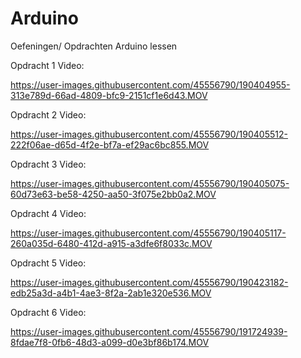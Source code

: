 # Arduino
Oefeningen/ Opdrachten Arduino lessen

Opdracht 1 Video: 

https://user-images.githubusercontent.com/45556790/190404955-313e789d-66ad-4809-bfc9-2151cf1e6d43.MOV

Opdracht 2 Video: 

https://user-images.githubusercontent.com/45556790/190405512-222f06ae-d65d-4f2e-bf7a-ef29ac6bc855.MOV

Opdracht 3 Video: 

https://user-images.githubusercontent.com/45556790/190405075-60d73e63-be58-4250-aa50-3f075e2bb0a2.MOV

Opdracht 4 Video:

https://user-images.githubusercontent.com/45556790/190405117-260a035d-6480-412d-a915-a3dfe6f8033c.MOV

Opdracht 5 Video: 

https://user-images.githubusercontent.com/45556790/190423182-edb25a3d-a4b1-4ae3-8f2a-2ab1e320e536.MOV

Opdracht 6 Video: 

https://user-images.githubusercontent.com/45556790/191724939-8fdae7f8-0fb6-48d3-a099-d0e3bf86b174.MOV

